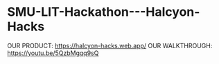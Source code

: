 # SMU-LIT-Hackathon---Halcyon-Hacks


OUR PRODUCT: https://halcyon-hacks.web.app/
OUR WALKTHROUGH: https://youtu.be/5QzbMgqq9sQ
